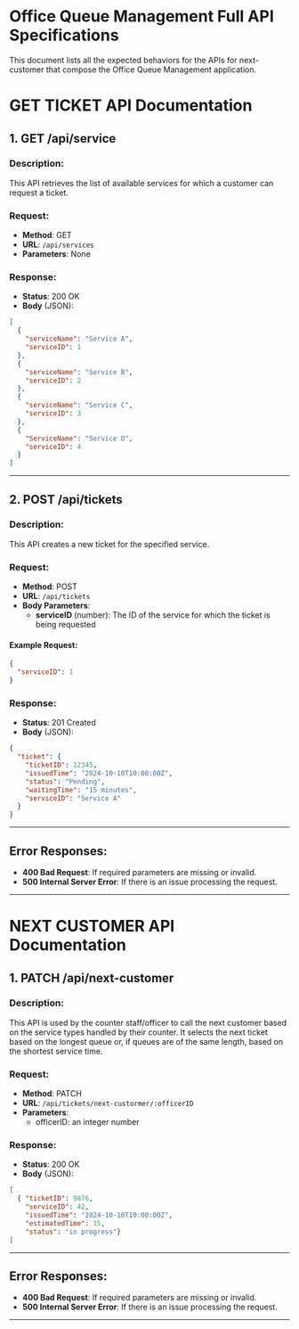 # Office Queue Management Full API Specifications

This document lists all the expected behaviors for the APIs for next-customer that compose the Office Queue Management application.


# GET TICKET API Documentation

## 1. GET /api/service

### Description:
This API retrieves the list of available services for which a customer can request a ticket.

### Request:
- **Method**: GET
- **URL**: `/api/services`
- **Parameters**: None

### Response:
- **Status**: 200 OK
- **Body** (JSON):
```json
[
  {
    "serviceName": "Service A",
    "serviceID": 1
  },
  {
    "serviceName": "Service B",
    "serviceID": 2
  },
  {
    "serviceName": "Service C",
    "serviceID": 3
  },
  {
    "ServiceName": "Service D",
    "serviceID": 4
  }
]
```

---

## 2. POST /api/tickets

### Description:
This API creates a new ticket for the specified service.

### Request:
- **Method**: POST
- **URL**: `/api/tickets`
- **Body Parameters**:
    - **serviceID** (number): The ID of the service for which the ticket is being requested

#### Example Request:
```json
{
  "serviceID": 1
}
```

### Response:
- **Status**: 201 Created
- **Body** (JSON):
```json
{
  "ticket": {
    "ticketID": 12345,
    "issuedTime": "2024-10-10T10:00:00Z",
    "status": "Pending",
    "waitingTime": "15 minutes",
    "serviceID": "Service A"
  }
}
```

---

## Error Responses:

- **400 Bad Request**: If required parameters are missing or invalid.
- **500 Internal Server Error**: If there is an issue processing the request.

---


# NEXT CUSTOMER API Documentation

## 1. PATCH /api/next-customer

### Description:

This API is used by the counter staff/officer to call the next customer based on the service types handled by their counter. It selects the next ticket based on the longest queue or, if queues are of the same length, based on the shortest service time.

### Request:
- **Method**: PATCH
- **URL**: `/api/tickets/next-custormer/:officerID`
- **Parameters**: 
  - officerID: an integer number


### Response:
- **Status**: 200 OK
- **Body** (JSON):
```json
[
  { "ticketID": 9876, 
    "serviceID": 42, 
    "issuedTime": "2024-10-10T10:00:00Z", 
    "estimatedTime": 15,
    "status": "in progress"}
]
```

---

## Error Responses:

- **400 Bad Request**: If required parameters are missing or invalid.
- **500 Internal Server Error**: If there is an issue processing the request.

---
